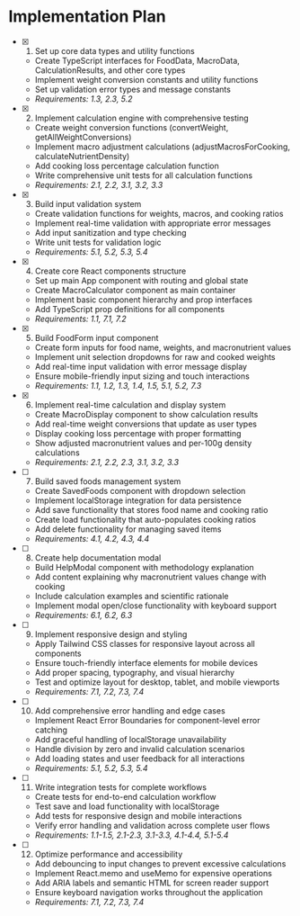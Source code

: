 # Implementation Plan

- [x] 1. Set up core data types and utility functions
  - Create TypeScript interfaces for FoodData, MacroData, CalculationResults, and other core types
  - Implement weight conversion constants and utility functions
  - Set up validation error types and message constants
  - _Requirements: 1.3, 2.3, 5.2_

- [x] 2. Implement calculation engine with comprehensive testing
  - Create weight conversion functions (convertWeight, getAllWeightConversions)
  - Implement macro adjustment calculations (adjustMacrosForCooking, calculateNutrientDensity)
  - Add cooking loss percentage calculation function
  - Write comprehensive unit tests for all calculation functions
  - _Requirements: 2.1, 2.2, 3.1, 3.2, 3.3_

- [x] 3. Build input validation system
  - Create validation functions for weights, macros, and cooking ratios
  - Implement real-time validation with appropriate error messages
  - Add input sanitization and type checking
  - Write unit tests for validation logic
  - _Requirements: 5.1, 5.2, 5.3, 5.4_

- [x] 4. Create core React components structure
  - Set up main App component with routing and global state
  - Create MacroCalculator component as main container
  - Implement basic component hierarchy and prop interfaces
  - Add TypeScript prop definitions for all components
  - _Requirements: 1.1, 7.1, 7.2_

- [x] 5. Build FoodForm input component
  - Create form inputs for food name, weights, and macronutrient values
  - Implement unit selection dropdowns for raw and cooked weights
  - Add real-time input validation with error message display
  - Ensure mobile-friendly input sizing and touch interactions
  - _Requirements: 1.1, 1.2, 1.3, 1.4, 1.5, 5.1, 5.2, 7.3_

- [x] 6. Implement real-time calculation and display system
  - Create MacroDisplay component to show calculation results
  - Add real-time weight conversions that update as user types
  - Display cooking loss percentage with proper formatting
  - Show adjusted macronutrient values and per-100g density calculations
  - _Requirements: 2.1, 2.2, 2.3, 3.1, 3.2, 3.3_

- [ ] 7. Build saved foods management system
  - Create SavedFoods component with dropdown selection
  - Implement localStorage integration for data persistence
  - Add save functionality that stores food name and cooking ratio
  - Create load functionality that auto-populates cooking ratios
  - Add delete functionality for managing saved items
  - _Requirements: 4.1, 4.2, 4.3, 4.4_

- [ ] 8. Create help documentation modal
  - Build HelpModal component with methodology explanation
  - Add content explaining why macronutrient values change with cooking
  - Include calculation examples and scientific rationale
  - Implement modal open/close functionality with keyboard support
  - _Requirements: 6.1, 6.2, 6.3_

- [ ] 9. Implement responsive design and styling
  - Apply Tailwind CSS classes for responsive layout across all components
  - Ensure touch-friendly interface elements for mobile devices
  - Add proper spacing, typography, and visual hierarchy
  - Test and optimize layout for desktop, tablet, and mobile viewports
  - _Requirements: 7.1, 7.2, 7.3, 7.4_

- [ ] 10. Add comprehensive error handling and edge cases
  - Implement React Error Boundaries for component-level error catching
  - Add graceful handling of localStorage unavailability
  - Handle division by zero and invalid calculation scenarios
  - Add loading states and user feedback for all interactions
  - _Requirements: 5.1, 5.2, 5.3, 5.4_

- [ ] 11. Write integration tests for complete workflows
  - Create tests for end-to-end calculation workflow
  - Test save and load functionality with localStorage
  - Add tests for responsive design and mobile interactions
  - Verify error handling and validation across complete user flows
  - _Requirements: 1.1-1.5, 2.1-2.3, 3.1-3.3, 4.1-4.4, 5.1-5.4_

- [ ] 12. Optimize performance and accessibility
  - Add debouncing to input changes to prevent excessive calculations
  - Implement React.memo and useMemo for expensive operations
  - Add ARIA labels and semantic HTML for screen reader support
  - Ensure keyboard navigation works throughout the application
  - _Requirements: 7.1, 7.2, 7.3, 7.4_

